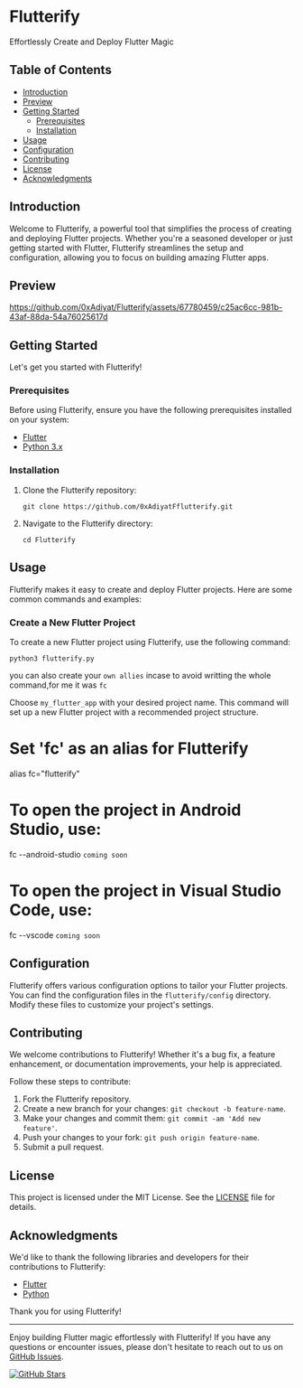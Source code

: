 # Flutterify

Effortlessly Create and Deploy Flutter Magic

## Table of Contents

- [Introduction](#introduction)
- [Preview](#preview)
- [Getting Started](#getting-started)
  - [Prerequisites](#prerequisites)
  - [Installation](#installation)
- [Usage](#usage)
- [Configuration](#configuration)
- [Contributing](#contributing)
- [License](#license)
- [Acknowledgments](#acknowledgments)

## Introduction

Welcome to Flutterify, a powerful tool that simplifies the process of creating and deploying Flutter projects. Whether you're a seasoned developer or just getting started with Flutter, Flutterify streamlines the setup and configuration, allowing you to focus on building amazing Flutter apps.

## Preview


https://github.com/0xAdiyat/Flutterify/assets/67780459/c25ac6cc-981b-43af-88da-54a76025617d



## Getting Started

Let's get you started with Flutterify!

### Prerequisites

Before using Flutterify, ensure you have the following prerequisites installed on your system:

- [Flutter](https://flutter.dev/docs/get-started/install)
- [Python 3.x](https://www.python.org/downloads/)

### Installation

1. Clone the Flutterify repository:

   ```shell
   git clone https://github.com/0xAdiyatFflutterify.git
   ```

2. Navigate to the Flutterify directory:

   ```shell
   cd Flutterify
   ```

## Usage

Flutterify makes it easy to create and deploy Flutter projects. Here are some common commands and examples:

### Create a New Flutter Project

To create a new Flutter project using Flutterify, use the following command:

```shell
python3 flutterify.py
```
you can also create your `own allies` incase to avoid writting the whole command,for me it was `fc` 

Choose `my_flutter_app` with your desired project name. This command will set up a new Flutter project with a recommended project structure.

# Set 'fc' as an alias for Flutterify
alias fc="flutterify"

# To open the project in Android Studio, use:
fc --android-studio `coming soon`

# To open the project in Visual Studio Code, use:
fc --vscode `coming soon`


## Configuration

Flutterify offers various configuration options to tailor your Flutter projects. You can find the configuration files in the `flutterify/config` directory. Modify these files to customize your project's settings.

## Contributing

We welcome contributions to Flutterify! Whether it's a bug fix, a feature enhancement, or documentation improvements, your help is appreciated.

Follow these steps to contribute:

1. Fork the Flutterify repository.
2. Create a new branch for your changes: `git checkout -b feature-name`.
3. Make your changes and commit them: `git commit -am 'Add new feature'`.
4. Push your changes to your fork: `git push origin feature-name`.
5. Submit a pull request.

## License

This project is licensed under the MIT License. See the [LICENSE](LICENSE) file for details.

## Acknowledgments

We'd like to thank the following libraries and developers for their contributions to Flutterify:

- [Flutter](https://flutter.dev/)
- [Python](https://www.python.org/)

Thank you for using Flutterify!

---

Enjoy building Flutter magic effortlessly with Flutterify! If you have any questions or encounter issues, please don't hesitate to reach out to us on [GitHub Issues](https://github.com/yourusername/flutterify/issues).

[![GitHub Stars](https://img.shields.io/github/stars/0xAdiyat/flutterify)](https://github.com/0xAdiyat/flutterify/stargazers)
